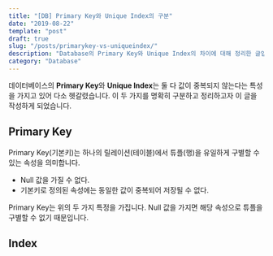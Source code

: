 ```yaml
---
title: "[DB] Primary Key와 Unique Index의 구분"
date: "2019-08-22"
template: "post"
draft: true
slug: "/posts/primarykey-vs-uniqueindex/"
description: "Database의 Primary Key와 Unique Index의 차이에 대해 정리한 글입니다."
category: "Database"
---
```


데이터베이스의 **Primary Key**와 **Unique Index**는 둘 다 값이 중복되지 않는다는 특성을 가지고 있어 다소 헷갈렸습니다. 이 두 가지를 명확히 구분하고 정리하고자 이 글을 작성하게 되었습니다.

## Primary Key
Primary Key(기본키)는 하나의 릴레이션(테이블)에서 튜플(행)을 유일하게 구별할 수 있는 속성을 의미합니다.

* Null 값을 가질 수 없다.
* 기본키로 정의된 속성에는 동일한 값이 중복되어 저장될 수 없다.

Primary Key는 위의 두 가지 특정을 가집니다. Null 값을 가지면 해당 속성으로 튜플을 구별할 수 없기 때문입니다.

## Index